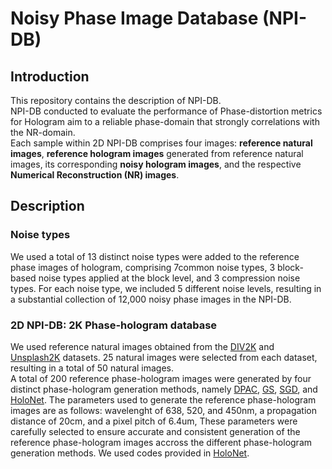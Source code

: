# Noisy Phase Image Database (NPI-DB)

## Introduction
This repository contains the description of NPI-DB.  
NPI-DB conducted to evaluate the performance of Phase-distortion metrics for Hologram aim to a reliable phase-domain that strongly correlations with the NR-domain.  
Each sample within 2D NPI-DB comprises four images: **reference natural images**, **reference hologram images** generated from reference natural images, its corresponding **noisy hologram images**, and the respective **Numerical Reconstruction (NR) images**.  

## Description
### Noise types
We used a total of 13 distinct noise types were added to the reference phase images of hologram, comprising 7common noise types, 3 block-based noise types applied at the block level, and 3 compression noise types. For each noise type, we included 5 different noise levels, resulting in a substantial collection of 12,000 noisy phase images in the NPI-DB.

### 2D NPI-DB: 2K Phase-hologram database
We used reference natural images obtained from the [DIV2K](https://ieeexplore.ieee.org/document/8014884) and [Unsplash2K](https://openaccess.thecvf.com/content/CVPR2021W/NTIRE/papers/Kim_Noise_Conditional_Flow_Model_for_Learning_the_Super-Resolution_Space_CVPRW_2021_paper.pdf) datasets. 25 natural images were selected from each dataset, resulting in a total of 50 natural images.  
A total of 200 reference phase-hologram images were generated by four distinct phase-hologram generation methods, namely [DPAC](), [GS](), [SGD](), and [HoloNet](). The parameters used to generate the reference phase-hologram images are as follows: wavelenght of 638, 520, and 450nm, a propagation distance of 20cm, and a pixel pitch of 6.4um, These parameters were carefully selected to ensure accurate and consistent generation of the reference phase-hologram images accross the different phase-hologram generation methods. We used codes provided in [HoloNet]().  
